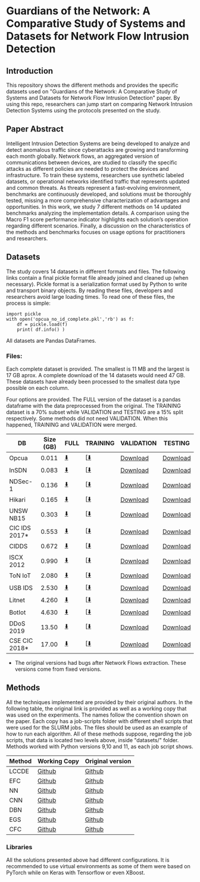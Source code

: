 # Guardians of the Network: A Comparative Study of Systems and Datasets for Network Flow Intrusion Detection


## Introduction
This repository shows the different methods and provides the specific datasets used on "Guardians of the Network: A Comparative Study of Systems and Datasets for Network Flow Intrusion Detection" paper. By using this repo, researchers can jump start on comparing Network Intrusion Detection Systems using the protocols presented on  the study.

## Paper Abstract
Intelligent Intrusion Detection Systems are being developed to analyze and detect anomalous traffic since cyberattacks are growing and transforming each month globally. Network flows, an aggregated version of communications between devices, are studied to classify the specific attacks as different policies are needed to protect the devices and infrastructure. To train these systems, researchers use synthetic labeled datasets, or operational networks identified traffic that represents updated and common threats. As threats represent a fast-evolving environment, benchmarks are continuously developed, and solutions must be thoroughly tested, missing a more comprehensive characterization of advantages and opportunities. In this work, we study 7 different methods on 14 updated benchmarks analyzing the implementation details. A comparison using the Macro F1 score performance indicator highlights each solution’s operation regarding different scenarios. Finally, a discussion on the characteristics of the methods and benchmarks focuses on usage options for practitioners and researchers.

## Datasets

The study covers 14 datasets in different formats and files. The following links contain a final pickle format file already joined and cleaned up (when necessary). Pickle format is a serialization format used by Python to write and transport binary objects. By reading these files, developers and researchers avoid large loading times. To read one of these files, the process is simple:

```
import pickle
with open('opcua_no_id_complete.pkl','rb') as f:
    df = pickle.load(f)
    print( df.info() )
```

All datasets are Pandas DataFrames. 

### Files:
Each complete dataset is provided. The smallest is 11 MB and the largest is 17 GB aprox. A complete download of the 14 datasets would need 47 GB. These datasets have already been processed to the smallest data type possible on each column. 

Four options are provided. The FULL version of the dataset is a pandas dataframe with the data preprocessed from the original. The TRAINING dataset is a 70% subset while VALIDATION and TESTING are a 15% split respectively. Some methods did not need VALIDATION. When this happened, TRAINING and VALIDATION were merged.


| DB           | Size (GB)    | FULL                                                                                                                                                                                        | TRAINING                                                                                                                                                                                      | VALIDATION | TESTING  |
|--------------|--------------|---------------------------------------------------------------------------------------------------------------------------------------------------------------------------------------------|-----------------------------------------------------------------------------------------------------------------------------------------------------------------------------------------------|------------|----------|
| Opcua        | 0.011        | [:arrow_down:](https://uottawa-my.sharepoint.com/personal/pbranco_uottawa_ca/Documents/IDS-paper-datasets/Full%20Data/opcua_no_id_complete.pkl?csf=1&web=1&e=Moonxa)                        | [[:arrow_down:](https://uottawa-my.sharepoint.com/personal/pbranco_uottawa_ca/Documents/IDS-paper-datasets/Training%20Data/opcua_no_id_complete_train.pkl?csf=1&web=1&e=pc4EaL)                    | [Download]()   | [Download]() |
| InSDN        | 0.083        | [:arrow_down:](https://uottawa-my.sharepoint.com/personal/pbranco_uottawa_ca/Documents/IDS-paper-datasets/Full%20Data/insdata_no_flow_id_no_ts_complete.pkl?csf=1&web=1&e=kgNjAc)           | [[:arrow_down:](https://uottawa-my.sharepoint.com/personal/pbranco_uottawa_ca/Documents/IDS-paper-datasets/Training%20Data/insdata_no_flow_id_no_ts_complete_train.pkl?csf=1&web=1&e=GYfPph)       | [Download]()   | [Download]() |
| NDSec-1      | 0.136        | [:arrow_down:](https://uottawa-my.sharepoint.com/personal/pbranco_uottawa_ca/Documents/IDS-paper-datasets/Full%20Data/nds1_clean_complete.pkl?csf=1&web=1&e=kXSGsT)                         | [[:arrow_down:](https://uottawa-my.sharepoint.com/personal/pbranco_uottawa_ca/Documents/IDS-paper-datasets/Training%20Data/nds1_clean_complete_train.pkl?csf=1&web=1&e=ldV10M)                     | [Download]() | [Download]() |
| Hikari       | 0.165        | [:arrow_down:](https://uottawa-my.sharepoint.com/personal/pbranco_uottawa_ca/Documents/IDS-paper-datasets/Full%20Data/hikari_no_flow_id_complete.pkl?csf=1&web=1&e=dDq2ul)                  | [[:arrow_down:](https://uottawa-my.sharepoint.com/personal/pbranco_uottawa_ca/Documents/IDS-paper-datasets/Training%20Data/hikari_no_flow_id_complete_train.pkl?csf=1&web=1&e=1lRIDq)              | [Download]()   | [Download]() |
| UNSW NB15    | 0.303        | [:arrow_down:](https://uottawa-my.sharepoint.com/personal/pbranco_uottawa_ca/Documents/IDS-paper-datasets/Full%20Data/nfunswnb15_no_flow_id_complete.pkl?csf=1&web=1&e=5kKsZx)              | [[:arrow_down:](https://uottawa-my.sharepoint.com/personal/pbranco_uottawa_ca/Documents/IDS-paper-datasets/Training%20Data/nfunswnb15_no_flow_id_complete_train.pkl?csf=1&web=1&e=mg8rNr)          | [Download]()   | [Download]() |
| CIC IDS 2017* | 0.553       | [:arrow_down:](https://uottawa-my.sharepoint.com/personal/pbranco_uottawa_ca/Documents/IDS-paper-datasets/Full%20Data/dataset_cicids2017_87_cols_no_time_no_id.pkl?csf=1&web=1&e=G6pMbQ)    | [[:arrow_down:](https://uottawa-my.sharepoint.com/personal/pbranco_uottawa_ca/Documents/IDS-paper-datasets/Training%20Data/dataset_cicids2017_87_cols_no_time_no_id_train.pkl?csf=1&web=1&e=2dFBOQ)| [Download]()   | [Download]() |
| CIDDS        | 0.672        | [:arrow_down:](https://uottawa-my.sharepoint.com/personal/pbranco_uottawa_ca/Documents/IDS-paper-datasets/Full%20Data/cidds_clean_complete.pkl?csf=1&web=1&e=R30zha)                        | [[:arrow_down:](https://uottawa-my.sharepoint.com/personal/pbranco_uottawa_ca/Documents/IDS-paper-datasets/Training%20Data/cidds_clean_complete_train.pkl?csf=1&web=1&e=xtdo2u)                    | [Download]()   | [Download]() |
| ISCX 2012    | 0.990        | [:arrow_down:](https://uottawa-my.sharepoint.com/personal/pbranco_uottawa_ca/Documents/IDS-paper-datasets/Full%20Data/iscx2012_clean_complete.pkl?csf=1&web=1&e=dJ8qkh)                     | [[:arrow_down:](https://uottawa-my.sharepoint.com/personal/pbranco_uottawa_ca/Documents/IDS-paper-datasets/Training%20Data/iscx2012_clean_complete_train.pkl?csf=1&web=1&e=BBdjx2)                 | [Download]()   | [Download]() |
| ToN IoT      | 2.080        | [:arrow_down:](https://uottawa-my.sharepoint.com/personal/pbranco_uottawa_ca/Documents/IDS-paper-datasets/Full%20Data/nftoniot_no_flow_id_complete.pkl?csf=1&web=1&e=hnUugR)                | [[:arrow_down:]() | [Download]()   | [Download]() |
| USB IDS      | 2.530        | [:arrow_down:](https://uottawa-my.sharepoint.com/personal/pbranco_uottawa_ca/Documents/IDS-paper-datasets/Full%20Data/usb_ids.pkl?csf=1&web=1&e=SxY4zg)                                     | [[:arrow_down:]() | [Download]()   | [Download]() |
| Litnet       | 4.260        | [:arrow_down:](https://uottawa-my.sharepoint.com/personal/pbranco_uottawa_ca/Documents/IDS-paper-datasets/Full%20Data/litnet_cleaned_complete.pkl?csf=1&web=1&e=6EqC29)                     | [[:arrow_down:]() | [Download]()   | [Download]() |
| BotIot       | 4.630        | [:arrow_down:](https://uottawa-my.sharepoint.com/personal/pbranco_uottawa_ca/Documents/IDS-paper-datasets/Full%20Data/nfbotiot_no_flow_id_complete.pkl?csf=1&web=1&e=rFjETl)                | [[:arrow_down:]() | [Download]()   | [Download]() |
| DDoS 2019    | 13.50        | [:arrow_down:](https://uottawa-my.sharepoint.com/personal/pbranco_uottawa_ca/Documents/IDS-paper-datasets/Full%20Data/cic_ids_2019_no_id_no_ts.pkl?csf=1&web=1&e=RHSviN)                    | [[:arrow_down:]() | [Download]()   | [Download]() |
| CSE CIC 2018* | 17.00       | [:arrow_down:](https://uottawa-my.sharepoint.com/personal/pbranco_uottawa_ca/Documents/IDS-paper-datasets/Full%20Data/cic_ids_2018_no_flow_id_no_ts_w_labels.pkl?csf=1&web=1&e=dh3qgR)      | [[:arrow_down:]() | [Download]()   | [Download]() |

* The original versions had bugs after Network Flows extraction. These versions come from fixed versions. 

## Methods

All the techniques implemented are provided by their original authors. In the following table, the original link is provided as well as a working copy that was used on the experiments. The names follow the convention shown on the paper. Each copy has a job-scripts folder with different shell scripts that were used for the SLURM jobs. The files should be used as an example of how to run each algorithm. All of these methods suppose, regarding the job scripts, that data is located two levels above, inside "datasets/<dataset name>" folder. Methods worked with Python versions 9,10 and 11, as each job script shows.   



| Method       | Working Copy                                                                   | Original version                                                      |
|--------------|--------------------------------------------------------------------------------|-----------------------------------------------------------------------|
| LCCDE        | [Github](https://github.com/joekreatera/cc_boost_ids_ml)                       | [Github](https://github.com/Western-OC2-Lab/Intrusion-Detection-System-Using-Machine-Learning)              |
| EFC          | [Github](https://github.com/joekreatera/cc_efc_ids_ml)                         | [Github](https://github.com/EnergyBasedFlowClassifier/EFC-package)              |
| NN           | [Github](https://github.com/joekreatera/cc_deep_learning_ids_tf)               | [Github](https://github.com/Colorado-Mesa-University-Cybersecurity/DeepLearning-IDS)              |
| CNN          | [Github](https://github.com/joekreatera/cc_deep_learn_ids_tf)                  | [Github](https://github.com/dwday/deep_learn_ids)              |
| DBN          | [Github](https://github.com/joekreatera/cc_dbn_ids_torch)                      | [Github](https://github.com/othmbela/dbn-based-nids)              |
| EGS          | [Github](https://github.com/joekreatera/cc_e_graph_sage_ids_torch)             | [Github](https://github.com/waimorris/E-GraphSAGE)              |
| CFC          | [Github](https://github.com/joekreatera/cc_conflow_ids_torch)                  | [Github](https://github.com/AshinWang/ConFlow?tab=readme-ov-file)              |


### Libraries

All the solutions presented above had different configurations. It is recommended to use virtual environments as some of them were based on PyTorch while on Keras with Tensorflow or even XBoost. 
